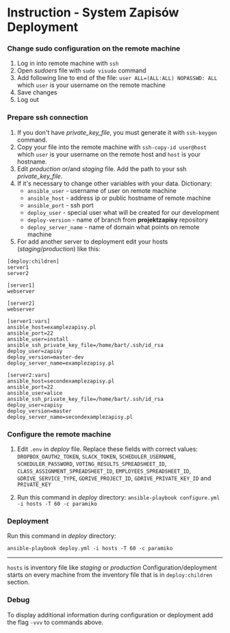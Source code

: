 

# Instruction - System Zapisów Deployment

### Change sudo configuration on the remote machine
1. Log in into remote machine with `ssh`
2. Open *sudoers* file with `sudo visudo` command
3. Add following line to end of the file:
    `user ALL=(ALL:ALL) NOPASSWD: ALL`
    which `user` is your username on the remote machine
4. Save changes
5. Log out

### Prepare ssh connection
 1. If you don't have *private_key_file*, you must generate it with `ssh-keygen` command.
 2. Copy your file into the remote machine with `ssh-copy-id user@host`
    which `user` is your username on the remote host and `host` is your hostname.
 3. Edit *production* or/and *staging* file. Add the path to your ssh *private_key_file*.
 4. If it's necessary to change other variables with your data.
    Dictionary:
    - `ansible_user` - username of user on remote machine
    - `ansible_host` - address ip or public hostname of remote machine
    - `ansible_port` - ssh port
    - `deploy_user` - special user what will be created for our development
    - `deploy-version` - name of branch from __projektzapisy__ repository
    - `deploy_server_name` - name of domain what points on remote machine
5. For add another server to deployment edit your hosts (*staging*/*production*) like this:
```
[deploy:children]
server1
server2

[server1]
webserver

[server2]
webserver

[server1:vars]
ansible_host=examplezapisy.pl
ansible_port=22
ansible_user=install
ansible_ssh_private_key_file=/home/bart/.ssh/id_rsa
deploy_user=zapisy
deploy_version=master-dev
deploy_server_name=examplezapisy.pl

[server2:vars]
ansible_host=secondexamplezapisy.pl
ansible_port=22
ansible_user=alice
ansible_ssh_private_key_file=/home/bart/.ssh/id_rsa
deploy_user=zapisy
deploy_version=master
deploy_server_name=secondexamplezapisy.pl
```

### Configure the remote machine
1. Edit `.env` in *deploy* file. Replace these fields with correct values:
	`DROPBOX_OAUTH2_TOKEN`, `SLACK_TOKEN`, `SCHEDULER_USERNAME`, `SCHEDULER_PASSWORD`, `VOTING_RESULTS_SPREADSHEET_ID`, `CLASS_ASSIGNMENT_SPREADSHEET_ID`, `EMPLOYEES_SPREADSHEET_ID`, `GDRIVE_SERVICE_TYPE`, `GDRIVE_PROJECT_ID`, `GDRIVE_PRIVATE_KEY_ID` and `PRIVATE_KEY`

2. Run this command in *deploy* directory:
`ansible-playbook configure.yml -i hosts -T 60 -c paramiko`
### Deployment
Run this command in *deploy* directory:
```
ansible-playbook deploy.yml -i hosts -T 60 -c paramiko
```
---
`hosts` is inventory file like *staging* or *production*
Configuration/deployment starts on every machine from the inventory file that is in `deploy:children` section.

### Debug
To display additional information during configuration or deployment add the flag `-vvv` to commands above.


